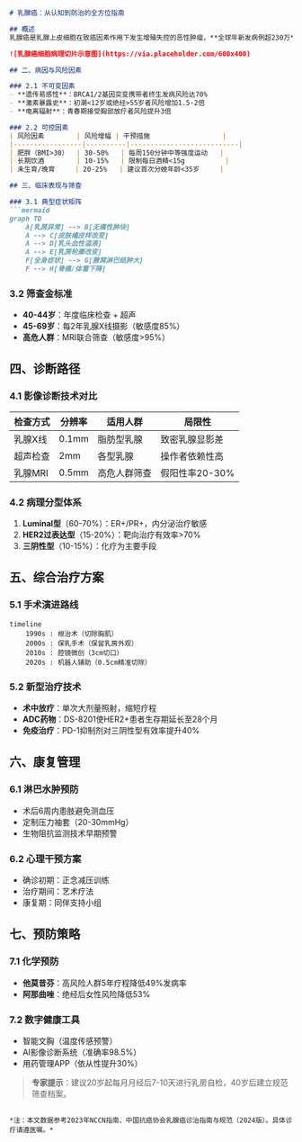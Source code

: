 

```markdown
# 乳腺癌：从认知到防治的全方位指南

## 概述
乳腺癌是乳腺上皮细胞在致癌因素作用下发生增殖失控的恶性肿瘤，**全球年新发病例超230万**（WHO 2022），位居女性恶性肿瘤发病率首位。我国每年新确诊患者约42万，呈现年轻化趋势（城市女性平均诊断年龄较农村早5-8年）。5年相对生存率可达90%（早期发现时），但晚期患者生存率骤降至28%，凸显早期防治的重要性。

![乳腺癌细胞病理切片示意图](https://via.placeholder.com/600x400)

## 二、病因与风险因素

### 2.1 不可变因素
- **遗传易感性**：BRCA1/2基因突变携带者终生发病风险达70%
- **激素暴露史**：初潮<12岁或绝经>55岁者风险增加1.5-2倍
- **电离辐射**：青春期接受胸部放疗者风险提升3倍

### 2.2 可控因素
| 风险因素        | 风险增幅 | 干预措施                  |
|-----------------|----------|---------------------------|
| 肥胖（BMI>30）  | 30-50%   | 每周150分钟中等强度运动   |
| 长期饮酒        | 10-15%   | 限制每日酒精<15g          |
| 未生育/晚育     | 20-25%   | 建议首次分娩年龄<35岁     |

## 三、临床表现与筛查

### 3.1 典型症状矩阵
```mermaid
graph TD
    A[乳房异常] --> B[无痛性肿块]
    A --> C[皮肤橘皮样改变]
    A --> D[乳头血性溢液]
    A --> E[乳房轮廓改变]
    F[全身症状] --> G[腋窝淋巴结肿大]
    F --> H[骨痛/体重下降]
```

### 3.2 筛查金标准
- **40-44岁**：年度临床检查 + 超声
- **45-69岁**：每2年乳腺X线摄影（敏感度85%）
- **高危人群**：MRI联合筛查（敏感度>95%）

## 四、诊断路径

### 4.1 影像诊断技术对比
| 检查方式     | 分辨率 | 适用人群         | 局限性           |
|--------------|--------|------------------|------------------|
| 乳腺X线      | 0.1mm  | 脂肪型乳腺       | 致密乳腺显影差   |
| 超声检查     | 2mm    | 各型乳腺         | 操作者依赖性高   |
| 乳腺MRI      | 0.5mm  | 高危人群筛查      | 假阳性率20-30%  |

### 4.2 病理分型体系
1. **Luminal型**（60-70%）：ER+/PR+，内分泌治疗敏感
2. **HER2过表达型**（15-20%）：靶向治疗有效率>70%
3. **三阴性型**（10-15%）：化疗为主要手段

## 五、综合治疗方案

### 5.1 手术演进路线
```mermaid
timeline
    1990s : 根治术（切除胸肌）
    2000s : 保乳手术（保留乳房外观）
    2010s : 腔镜微创（3cm切口）
    2020s : 机器人辅助（0.5cm精准切除）
```

### 5.2 新型治疗技术
- **术中放疗**：单次大剂量照射，缩短疗程
- **ADC药物**：DS-8201使HER2+患者生存期延长至28个月
- **免疫治疗**：PD-1抑制剂对三阴性型有效率提升40%

## 六、康复管理

### 6.1 淋巴水肿预防
- 术后6周内患肢避免测血压
- 定制压力袖套（20-30mmHg）
- 生物阻抗监测技术早期预警

### 6.2 心理干预方案
- 确诊初期：正念减压训练
- 治疗期间：艺术疗法
- 康复期：同伴支持小组

## 七、预防策略

### 7.1 化学预防
- **他莫昔芬**：高风险人群5年疗程降低49%发病率
- **阿那曲唑**：绝经后女性风险降低53%

### 7.2 数字健康工具
- 智能文胸（温度传感预警）
- AI影像诊断系统（准确率98.5%）
- 用药管理APP（依从性提升30%）

> **专家提示**：建议20岁起每月月经后7-10天进行乳房自检，40岁后建立规范筛查档案。

```

*注：本文数据参考2023年NCCN指南、中国抗癌协会乳腺癌诊治指南与规范（2024版）。具体诊疗请遵医嘱。*